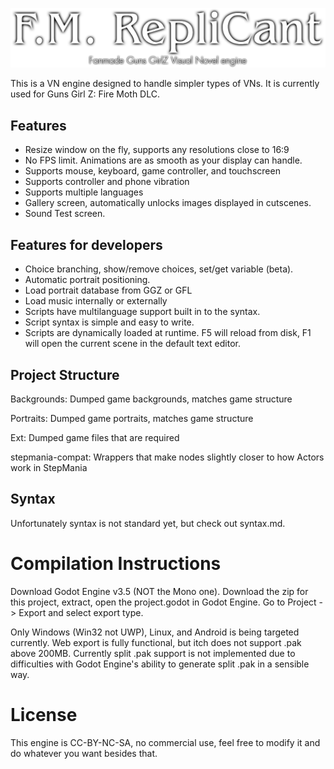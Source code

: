 ![F.M. RepliCant](https://github.com/946923759/replicant/blob/main/FM%20RepliCant%20Logo.png?raw=true)

This is a VN engine designed to handle simpler types of VNs. It is currently used for Guns Girl Z: Fire Moth DLC.

## Features
- Resize window on the fly, supports any resolutions close to 16:9
- No FPS limit. Animations are as smooth as your display can handle.
- Supports mouse, keyboard, game controller, and touchscreen
- Supports controller and phone vibration
- Supports multiple languages
- Gallery screen, automatically unlocks images displayed in cutscenes.
- Sound Test screen.

## Features for developers
- Choice branching, show/remove choices, set/get variable (beta).
- Automatic portrait positioning.
- Load portrait database from GGZ or GFL
- Load music internally or externally
- Scripts have multilanguage support built in to the syntax.
- Script syntax is simple and easy to write.
- Scripts are dynamically loaded at runtime. F5 will reload from disk, F1 will open the current scene in the default text editor.


## Project Structure
Backgrounds: Dumped game backgrounds, matches game structure

Portraits: Dumped game portraits, matches game structure

Ext: Dumped game files that are required

stepmania-compat: Wrappers that make nodes slightly closer to how Actors work in StepMania

## Syntax
Unfortunately syntax is not standard yet, but check out syntax.md.


# Compilation Instructions
Download Godot Engine v3.5 (NOT the Mono one). Download the zip for this project, extract, open the project.godot in Godot Engine. Go to Project -> Export and select export type.

Only Windows (Win32 not UWP), Linux, and Android is being targeted currently. Web export is fully functional, but itch does not support .pak above 200MB. Currently split .pak support is not implemented due to difficulties with Godot Engine's ability to generate split .pak in a sensible way.

# License

This engine is CC-BY-NC-SA, no commercial use, feel free to modify it and do whatever you want besides that.
